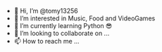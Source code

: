 - 👋 Hi, I’m @tomy13256
- 👀 I’m interested in Music, Food and VideoGames
- 🌱 I’m currently learning Python 😎
- 💞️ I’m looking to collaborate on ...
- 📫 How to reach me ...

<!---
tomy13256/tomy13256 is a ✨ special ✨ repository because its `README.md` (this file) appears on your GitHub profile.
You can click the Preview link to take a look at your changes.
--->
